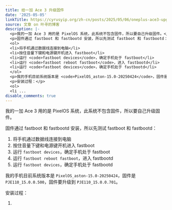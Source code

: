 ```yaml
---
title: 给一加 Ace 3 升级固件
date: '2025-05-05'
linkTitle: https://cyrusyip.org/zh-cn/posts/2025/05/06/oneplus-ace3-upgrade-firmware/
source: 文章 on 叶寻的博客
description: |-
  <p>我的一加 Ace 3 用的是 PixelOS 系统，此系统不包含固件，所以要自己升级固件。</p>
  <p>固件通过 fastboot 和 fastbootd 安装，所以先测试 fastboot 和 fastbootd：</p>
  <ol>
  <li>将手机通过数据线连接到电脑</li>
  <li>按住音量下键和电源键开机进入 fastboot</li>
  <li>运行 <code>fastboot devices</code>，确定手机处于 fastboot</li>
  <li>运行 <code>fastboot reboot fastboot</code>，进入 fastbootd</li>
  <li>运行 <code>fastboot devices</code>，确定手机处于 fastbootd</li>
  </ol>
  <p>我的手机目前系统版本是 <code>PixelOS_aston-15.0-20250424</code>，固件是 <code>PJE110_15.0.0.500</code>，固件要升级到 <code>PJE110_15.0.0.701</code>。</p>
  <p>安装过程：</p>
  <ol>
  <li ...
disable_comments: true
---
```

<p>我的一加 Ace 3 用的是 PixelOS 系统，此系统不包含固件，所以要自己升级固件。</p>
<p>固件通过 fastboot 和 fastbootd 安装，所以先测试 fastboot 和 fastbootd：</p>
<ol>
<li>将手机通过数据线连接到电脑</li>
<li>按住音量下键和电源键开机进入 fastboot</li>
<li>运行 <code>fastboot devices</code>，确定手机处于 fastboot</li>
<li>运行 <code>fastboot reboot fastboot</code>，进入 fastbootd</li>
<li>运行 <code>fastboot devices</code>，确定手机处于 fastbootd</li>
</ol>
<p>我的手机目前系统版本是 <code>PixelOS_aston-15.0-20250424</code>，固件是 <code>PJE110_15.0.0.500</code>，固件要升级到 <code>PJE110_15.0.0.701</code>。</p>
<p>安装过程：</p>
<ol>
<li ...
